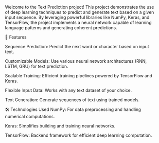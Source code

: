 Welcome to the Text Prediction project! This project demonstrates the use of deep learning techniques to predict and generate text based on a given input sequence. By leveraging powerful libraries like NumPy, Keras, and TensorFlow, the project implements a neural network capable of learning language patterns and generating coherent predictions.

🚀 Features

Sequence Prediction: Predict the next word or character based on input text.

Customizable Models: Use various neural network architectures (RNN, LSTM, GRU) for text prediction.

Scalable Training: Efficient training pipelines powered by TensorFlow and Keras.

Flexible Input Data: Works with any text dataset of your choice.

Text Generation: Generate sequences of text using trained models.

🛠️ Technologies Used
NumPy: For data preprocessing and handling numerical computations.

Keras: Simplifies building and training neural networks.

TensorFlow: Backend framework for efficient deep learning computation.
